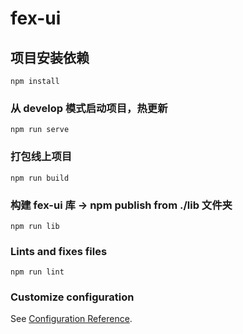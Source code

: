 # fex-ui

## 项目安装依赖

```
npm install
```

### 从 develop 模式启动项目，热更新

```
npm run serve
```

### 打包线上项目

```
npm run build
```

### 构建 fex-ui 库 -> npm publish from ./lib 文件夹

```
npm run lib
```

### Lints and fixes files

```
npm run lint
```

### Customize configuration

See [Configuration Reference](https://cli.vuejs.org/config/).
